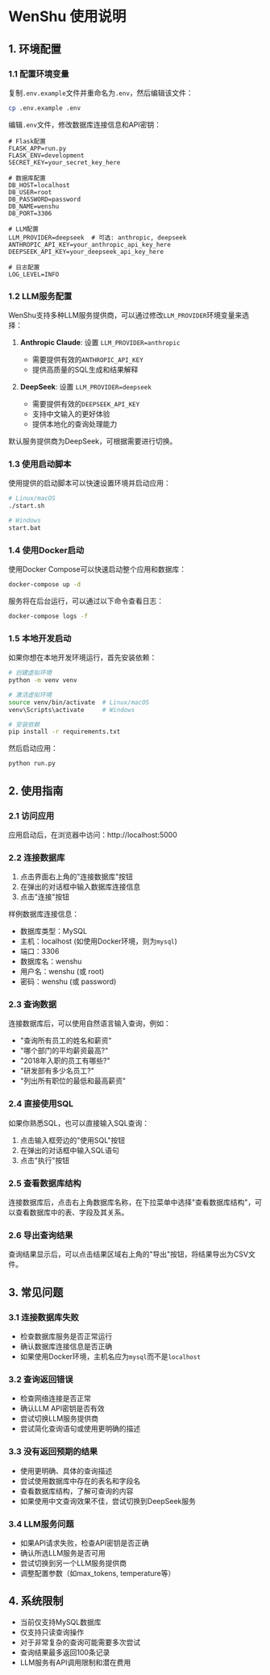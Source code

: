 # WenShu 使用说明

## 1. 环境配置

### 1.1 配置环境变量

复制`.env.example`文件并重命名为`.env`，然后编辑该文件：

```bash
cp .env.example .env
```

编辑`.env`文件，修改数据库连接信息和API密钥：

```
# Flask配置
FLASK_APP=run.py
FLASK_ENV=development
SECRET_KEY=your_secret_key_here

# 数据库配置
DB_HOST=localhost
DB_USER=root
DB_PASSWORD=password
DB_NAME=wenshu
DB_PORT=3306

# LLM配置
LLM_PROVIDER=deepseek  # 可选: anthropic, deepseek
ANTHROPIC_API_KEY=your_anthropic_api_key_here
DEEPSEEK_API_KEY=your_deepseek_api_key_here

# 日志配置
LOG_LEVEL=INFO
```

### 1.2 LLM服务配置

WenShu支持多种LLM服务提供商，可以通过修改`LLM_PROVIDER`环境变量来选择：

1. **Anthropic Claude**: 设置 `LLM_PROVIDER=anthropic`
   - 需要提供有效的`ANTHROPIC_API_KEY`
   - 提供高质量的SQL生成和结果解释

2. **DeepSeek**: 设置 `LLM_PROVIDER=deepseek`
   - 需要提供有效的`DEEPSEEK_API_KEY`
   - 支持中文输入的更好体验
   - 提供本地化的查询处理能力

默认服务提供商为DeepSeek，可根据需要进行切换。

### 1.3 使用启动脚本

使用提供的启动脚本可以快速设置环境并启动应用：

```bash
# Linux/macOS
./start.sh

# Windows
start.bat
```

### 1.4 使用Docker启动

使用Docker Compose可以快速启动整个应用和数据库：

```bash
docker-compose up -d
```

服务将在后台运行，可以通过以下命令查看日志：

```bash
docker-compose logs -f
```

### 1.5 本地开发启动

如果你想在本地开发环境运行，首先安装依赖：

```bash
# 创建虚拟环境
python -m venv venv

# 激活虚拟环境
source venv/bin/activate  # Linux/macOS
venv\Scripts\activate     # Windows

# 安装依赖
pip install -r requirements.txt
```

然后启动应用：

```bash
python run.py
```

## 2. 使用指南

### 2.1 访问应用

应用启动后，在浏览器中访问：http://localhost:5000

### 2.2 连接数据库

1. 点击界面右上角的"连接数据库"按钮
2. 在弹出的对话框中输入数据库连接信息
3. 点击"连接"按钮

样例数据库连接信息：
- 数据库类型：MySQL
- 主机：localhost (如使用Docker环境，则为`mysql`)
- 端口：3306
- 数据库名：wenshu
- 用户名：wenshu (或 root)
- 密码：wenshu (或 password)

### 2.3 查询数据

连接数据库后，可以使用自然语言输入查询，例如：

- "查询所有员工的姓名和薪资"
- "哪个部门的平均薪资最高?"
- "2018年入职的员工有哪些?"
- "研发部有多少名员工?"
- "列出所有职位的最低和最高薪资"

### 2.4 直接使用SQL

如果你熟悉SQL，也可以直接输入SQL查询：

1. 点击输入框旁边的"使用SQL"按钮
2. 在弹出的对话框中输入SQL语句
3. 点击"执行"按钮

### 2.5 查看数据库结构

连接数据库后，点击右上角数据库名称，在下拉菜单中选择"查看数据库结构"，可以查看数据库中的表、字段及其关系。

### 2.6 导出查询结果

查询结果显示后，可以点击结果区域右上角的"导出"按钮，将结果导出为CSV文件。

## 3. 常见问题

### 3.1 连接数据库失败

- 检查数据库服务是否正常运行
- 确认数据库连接信息是否正确
- 如果使用Docker环境，主机名应为`mysql`而不是`localhost`

### 3.2 查询返回错误

- 检查网络连接是否正常
- 确认LLM API密钥是否有效
- 尝试切换LLM服务提供商
- 尝试简化查询语句或使用更明确的描述

### 3.3 没有返回预期的结果

- 使用更明确、具体的查询描述
- 尝试使用数据库中存在的表名和字段名
- 查看数据库结构，了解可查询的内容
- 如果使用中文查询效果不佳，尝试切换到DeepSeek服务

### 3.4 LLM服务问题

- 如果API请求失败，检查API密钥是否正确
- 确认所选LLM服务是否可用
- 尝试切换到另一个LLM服务提供商
- 调整配置参数（如max_tokens, temperature等）

## 4. 系统限制

- 当前仅支持MySQL数据库
- 仅支持只读查询操作
- 对于非常复杂的查询可能需要多次尝试
- 查询结果最多返回100条记录
- LLM服务有API调用限制和潜在费用 